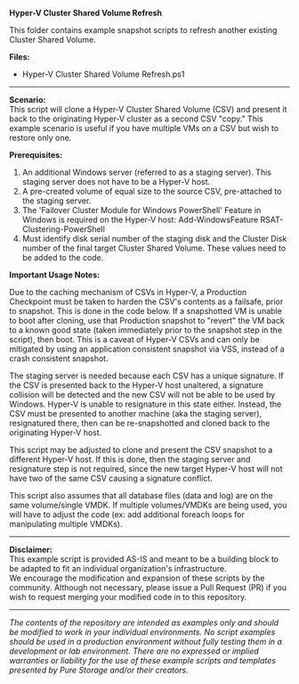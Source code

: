 **Hyper-V Cluster Shared Volume Refresh**
<p align="center"></p>
This folder contains example snapshot scripts to refresh another existing Cluster Shared Volume.

**Files:**
<BR>
- Hyper-V Cluster Shared Volume Refresh.ps1

<!-- wp:separator -->
<hr class="wp-block-separator"/>
<!-- /wp:separator -->

**Scenario:**
<BR>This script will clone a Hyper-V Cluster Shared Volume (CSV) and present it back to the originating Hyper-V cluster as a second CSV "copy."  This example scenario is useful if you have multiple VMs on a CSV but wish to restore only one.

**Prerequisites:**
1. An additional Windows server (referred to as a staging server).   This staging server does not have to be a Hyper-V host.
2. A pre-created volume of equal size to the source CSV, pre-attached to the staging server.
3. The 'Failover Cluster Module for Windows PowerShell' Feature in Windows is required on the Hyper-V host: Add-WindowsFeature RSAT-Clustering-PowerShell
4. Must identify disk serial number of the staging disk and the Cluster Disk number of the final target Cluster Shared Volume.  These values need to be added to the code.

**Important Usage Notes:**
<BR>

Due to the caching mechanism of CSVs in Hyper-V, a Production Checkpoint must be taken to harden the CSV's contents as a failsafe, prior to snapshot.  This is done in the code below.  If a snapshotted VM is unable to boot after cloning, use that Production snapshot to "revert" the VM back to a known good state (taken immediately prior to the snapshot step in the script), then boot.  This is a caveat of Hyper-V CSVs and can only be mitigated by using an application consistent snapshot via VSS, instead of a crash consistent snapshot.  

The staging server is needed because each CSV has a unique signature.  If the CSV is presented back to the Hyper-V host unaltered, a signature collision will be detected and the new CSV will not be able to be used by Windows. Hyper-V is unable to resignature in this state either.  Instead, the CSV must be presented to another machine (aka the staging server), resignatured there, then can be re-snapshotted and cloned back to the originating Hyper-V host.

This script may be adjusted to clone and present the CSV snapshot to a different Hyper-V host.  If this is done, then the staging server and resignature step is not required, since the new target Hyper-V host will not have two of the same CSV causing a signature conflict.

This script also assumes that all database files (data and log) are on the same volume/single VMDK.  If multiple volumes/VMDKs are being used, you will have to adjust the code (ex: add additional foreach loops for manipulating multiple VMDKs).

<!-- wp:separator -->
<hr class="wp-block-separator"/>
<!-- /wp:separator -->

**Disclaimer:**
<BR>
This example script is provided AS-IS and meant to be a building block to be adapted to fit an individual organization's infrastructure.
<BR>
We encourage the modification and expansion of these scripts by the community. Although not necessary, please issue a Pull Request (PR) if you wish to request merging your modified code in to this repository.

<!-- wp:separator -->
<hr class="wp-block-separator"/>
<!-- /wp:separator -->

_The contents of the repository are intended as examples only and should be modified to work in your individual environments. No script examples should be used in a production environment without fully testing them in a development or lab environment. There are no expressed or implied warranties or liability for the use of these example scripts and templates presented by Pure Storage and/or their creators._

